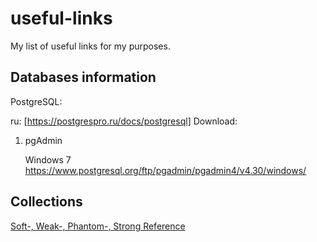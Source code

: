 # useful-links
My list of useful links for my purposes.


## Databases information
PostgreSQL:

   ru: [https://postgrespro.ru/docs/postgresql]
   Download: 


1. pgAdmin


   Windows 7 https://www.postgresql.org/ftp/pgadmin/pgadmin4/v4.30/windows/

## Collections
[Soft-, Weak-, Phantom-, Strong Reference](https://habr.com/ru/post/169883/)
